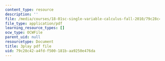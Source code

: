 ```yaml
---
content_type: resource
description: ''
file: /media/courses/18-01sc-single-variable-calculus-fall-2010/79c28c42a4fdf500181baa9250e476da_eHJuAByQf5A.pdf
file_type: application/pdf
learning_resource_types: []
ocw_type: OCWFile
parent_uid: null
resourcetype: Document
title: 3play pdf file
uid: 79c28c42-a4fd-f500-181b-aa9250e476da
---
```

